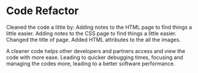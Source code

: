 # Code Refactor

Cleaned the code a little by:
Adding notes to the HTML page to find things a little easier.
Adding notes to the CSS page to find things a little easier.
Changed the title of page.
Added HTML attributes to the all the images.

A cleaner code helps other developers and partners access and view the code with more ease. Leading to quicker debugging times, focusing and managing the codes more, leading to a better software performance. 



